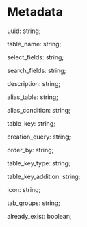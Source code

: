 # Metadata

uuid: string; 

table\_name: string; 

select\_fields: string; 

search\_fields: string; 

description: string; 

alias\_table: string; 

alias\_condition: string; 

table\_key: string; 

creation\_query: string; 

order\_by: string;

table\_key\_type: string; 

table\_key\_addition: string;

icon: string; 

tab\_groups: string; 

already\_exist: boolean;

